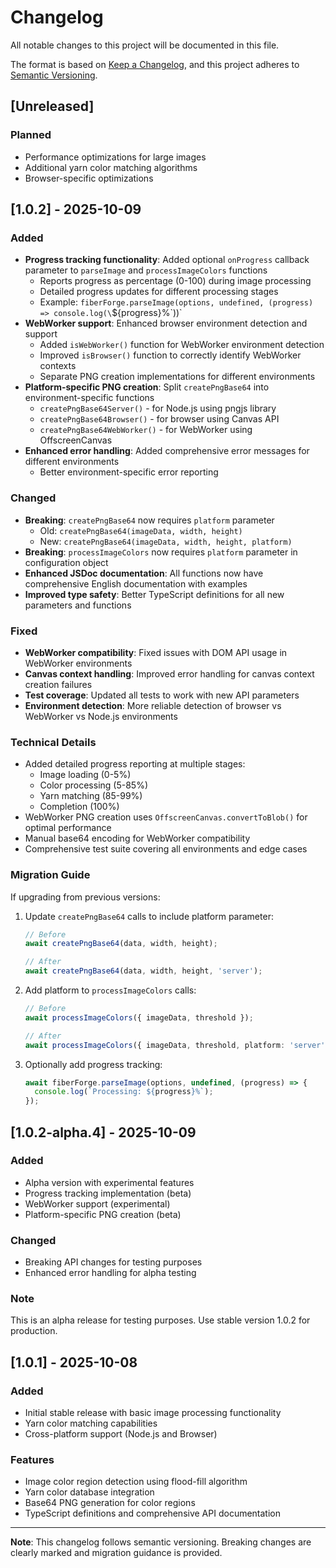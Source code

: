 # Changelog

All notable changes to this project will be documented in this file.

The format is based on [Keep a Changelog](https://keepachangelog.com/en/1.0.0/),
and this project adheres to [Semantic Versioning](https://semver.org/spec/v2.0.0.html).

## [Unreleased]

### Planned

- Performance optimizations for large images
- Additional yarn color matching algorithms
- Browser-specific optimizations

## [1.0.2] - 2025-10-09

### Added

- **Progress tracking functionality**: Added optional `onProgress` callback parameter to `parseImage` and
  `processImageColors` functions
    - Reports progress as percentage (0-100) during image processing
    - Detailed progress updates for different processing stages
    - Example: `fiberForge.parseImage(options, undefined, (progress) => console.log(\`${progress}%\`))`
- **WebWorker support**: Enhanced browser environment detection and support
    - Added `isWebWorker()` function for WebWorker environment detection
    - Improved `isBrowser()` function to correctly identify WebWorker contexts
    - Separate PNG creation implementations for different environments
- **Platform-specific PNG creation**: Split `createPngBase64` into environment-specific functions
    - `createPngBase64Server()` - for Node.js using pngjs library
    - `createPngBase64Browser()` - for browser using Canvas API
    - `createPngBase64WebWorker()` - for WebWorker using OffscreenCanvas
- **Enhanced error handling**: Added comprehensive error messages for different environments
    - Better environment-specific error reporting

### Changed

- **Breaking**: `createPngBase64` now requires `platform` parameter
    - Old: `createPngBase64(imageData, width, height)`
    - New: `createPngBase64(imageData, width, height, platform)`
- **Breaking**: `processImageColors` now requires `platform` parameter in configuration object
- **Enhanced JSDoc documentation**: All functions now have comprehensive English documentation with examples
- **Improved type safety**: Better TypeScript definitions for all new parameters and functions

### Fixed

- **WebWorker compatibility**: Fixed issues with DOM API usage in WebWorker environments
- **Canvas context handling**: Improved error handling for canvas context creation failures
- **Test coverage**: Updated all tests to work with new API parameters
- **Environment detection**: More reliable detection of browser vs WebWorker vs Node.js environments

### Technical Details

- Added detailed progress reporting at multiple stages:
    - Image loading (0-5%)
    - Color processing (5-85%)
    - Yarn matching (85-99%)
    - Completion (100%)
- WebWorker PNG creation uses `OffscreenCanvas.convertToBlob()` for optimal performance
- Manual base64 encoding for WebWorker compatibility
- Comprehensive test suite covering all environments and edge cases

### Migration Guide

If upgrading from previous versions:

1. Update `createPngBase64` calls to include platform parameter:
   ```typescript
   // Before
   await createPngBase64(data, width, height);
   
   // After  
   await createPngBase64(data, width, height, 'server');
   ```

2. Add platform to `processImageColors` calls:
   ```typescript
   // Before
   await processImageColors({ imageData, threshold });
   
   // After
   await processImageColors({ imageData, threshold, platform: 'server' });
   ```

3. Optionally add progress tracking:
   ```typescript
   await fiberForge.parseImage(options, undefined, (progress) => {
     console.log(`Processing: ${progress}%`);
   });
   ```

## [1.0.2-alpha.4] - 2025-10-09

### Added

- Alpha version with experimental features
- Progress tracking implementation (beta)
- WebWorker support (experimental)
- Platform-specific PNG creation (beta)

### Changed

- Breaking API changes for testing purposes
- Enhanced error handling for alpha testing

### Note

This is an alpha release for testing purposes. Use stable version 1.0.2 for production.

## [1.0.1] - 2025-10-08

### Added

- Initial stable release with basic image processing functionality
- Yarn color matching capabilities
- Cross-platform support (Node.js and Browser)

### Features

- Image color region detection using flood-fill algorithm
- Yarn color database integration
- Base64 PNG generation for color regions
- TypeScript definitions and comprehensive API documentation

---

**Note**: This changelog follows semantic versioning. Breaking changes are clearly marked and migration guidance is
provided.
